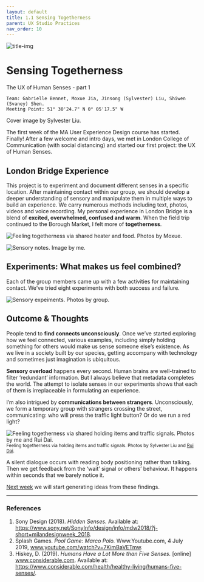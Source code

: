 ```yaml
---
layout: default
title: 1.1 Sensing Togetherness
parent: UX Studio Practices
nav_order: 10
---
```


![title-img](https://sylvesterlau.com/blog/assets/ux-sense/story-cards.jpg)
# Sensing Togetherness
The UX of Human Senses - part 1

```
Team: Gabrielle Bennet, Moxue Jia, Jinsong (Sylvester) Liu, Shiwen (Svaney) Shen.
Meeting Point: 51° 30'24.7" N 0° 05'17.5" W
```
Cover image by Sylvester Liu.

The first week of the MA User Experience Design course has started. Finally! After a few welcome and intro days, we met in London College of Communication (with social distancing) and started our first project: the UX of Human Senses.

## London Bridge Experience
This project is to experiment and document different senses in a specific location. After maintaining contact within our group, we should develop a deeper understanding of sensory and manipulate them in multiple ways to build an experience. We carry numerous methods including text, photos, videos and voice recording. My personal experience in London Bridge is a blend of **excited, overwhelmed, confused and warm**. When the field trip continued to the Borough Market, I felt more of **togetherness**.

![Feeling togetherness via shared heater and food. Photos by Moxue.](https://sylvesterlau.com/blog/assets/ux-sense/food-heater.jpg "Feeling togetherness via shared heater and food. Photos by Moxue.")

![Sensory notes. Image by me.](https://sylvesterlau.com/blog/assets/ux-sense/sense-notes.jpg "Sensory notes. Image by Sylvester Liu.")

## Experiments: What makes us feel combined?
Each of the group members came up with a few activities for maintaining contact. We’ve tried eight experiments with both success and failure.

![Sensory expeiments. Photos by group.](https://sylvesterlau.com/blog/assets/ux-sense/experiments.jpg "Sensory expeiments. Photos by group.")

## Outcome & Thoughts
People tend to **find connects unconsciously**. Once we’ve started exploring how we feel connected, various examples, including simply holding something for others would make us sense someone else’s existence. As we live in a society built by our species, getting accompany with technology and sometimes just imagination is ubiquitous.


**Sensory overload** happens every second. Human brains are well-trained to filter ‘redundant’ information. But I always believe that metadata completes the world. The attempt to isolate senses in our experiments shows that each of them is irreplaceable in formulating an experience. 

I’m also intrigued by **communications between strangers**. Unconsciously, we form a temporary group with strangers crossing the street, communicating: who will press the traffic light button? Or do we run a red light?


![Feeling togetherness via shared holding items and traffic signals. Photos by me and Rui Dai.](https://sylvesterlau.com/blog/assets/ux-sense/togetherness-2.jpg)
<small>Feeling togetherness via holding items and traffic signals. Photos by Sylvester Liu and [Rui Dai](https://www.instagram.com/ruii_d/).</small>



A silent dialogue occurs with reading body positioning rather than talking. Then we get feedback from the ‘wait’ signal or others’ behaviour. It happens within seconds that we barely notice it. 

[Next week](/sense-2) we will start generating ideas from these findings.

***

### References
1. Sony Design (2018). _Hidden Senses._ Available at: https://www.sony.net/SonyInfo/design/info/mdw2018/?j-short=milandesignweek_2018.
2. Splash Games. _Pool Game: Marco Polo._ Www.Youtube.com, 4 July 2019, www.youtube.com/watch?v=7KimBaVETmw.
3. Hiskey, D. (2019). _Humans Have a Lot More than Five Senses._ [online] www.considerable.com. Available at: https://www.considerable.com/health/healthy-living/humans-five-senses/.
